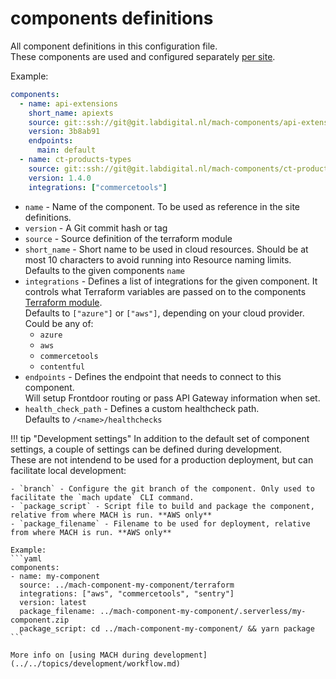 # components definitions

All component definitions in this configuration file.<br>
These components are used and configured separately [per site](./sites.md#component-configurations).

Example:

```yaml
components:
  - name: api-extensions
    short_name: apiexts
    source: git::ssh://git@git.labdigital.nl/mach-components/api-extensions-component.git//terraform
    version: 3b8ab91
    endpoints: 
      main: default
  - name: ct-products-types
    source: git::ssh://git@git.labdigital.nl/mach-components/ct-product-types.git//terraform
    version: 1.4.0
    integrations: ["commercetools"]
```

- `name` - Name of the component. To be used as reference in the site definitions.
- `version` - A Git commit hash or tag
- `source` - Source definition of the terraform module
- `short_name` - Short name to be used in cloud resources. Should be at most 10 characters to avoid running into Resource naming limits.<br>
  Defaults to the given components `name`
- `integrations` - Defines a list of integrations for the given component. It controls what Terraform variables are passed on to the components [Terraform module](../components/structure.md#terraform-module).<br>
  Defaults to `["azure"]` or `["aws"]`, depending on your cloud provider.<br>
  Could be any of:
    - `azure`
    - `aws`
    - `commercetools`
    - `contentful`<br>
- `endpoints` - Defines the endpoint that needs to connect to this component.<br>
  Will setup Frontdoor routing or pass API Gateway information when set.
- `health_check_path` - Defines a custom healthcheck path.<br>
  Defaults to `/<name>/healthchecks`

!!! tip "Development settings"
    In addition to the default set of component settings, a couple of settings can be defined during development.<br>
    These are not intendend to be used for a production deployment, but can facilitate local development:

    - `branch` - Configure the git branch of the component. Only used to facilitate the `mach update` CLI command.
    - `package_script` - Script file to build and package the component, relative from where MACH is run. **AWS only**
    - `package_filename` - Filename to be used for deployment, relative from where MACH is run. **AWS only**

    Example:
    ```yaml
    components:
    - name: my-component
      source: ../mach-component-my-component/terraform
      integrations: ["aws", "commercetools", "sentry"]
      version: latest
      package_filename: ../mach-component-my-component/.serverless/my-component.zip
      package_script: cd ../mach-component-my-component/ && yarn package
    ```

    More info on [using MACH during development](../../topics/development/workflow.md)